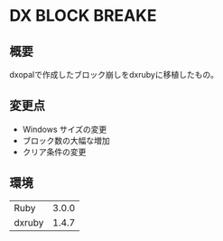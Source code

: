 # DX BLOCK BREAKE
## 概要
dxopalで作成したブロック崩しをdxrubyに移植したもの。

## 変更点
- Windows サイズの変更
- ブロック数の大幅な増加
- クリア条件の変更

## 環境
|||
|---|---|
|Ruby|3.0.0|
|dxruby|1.4.7|